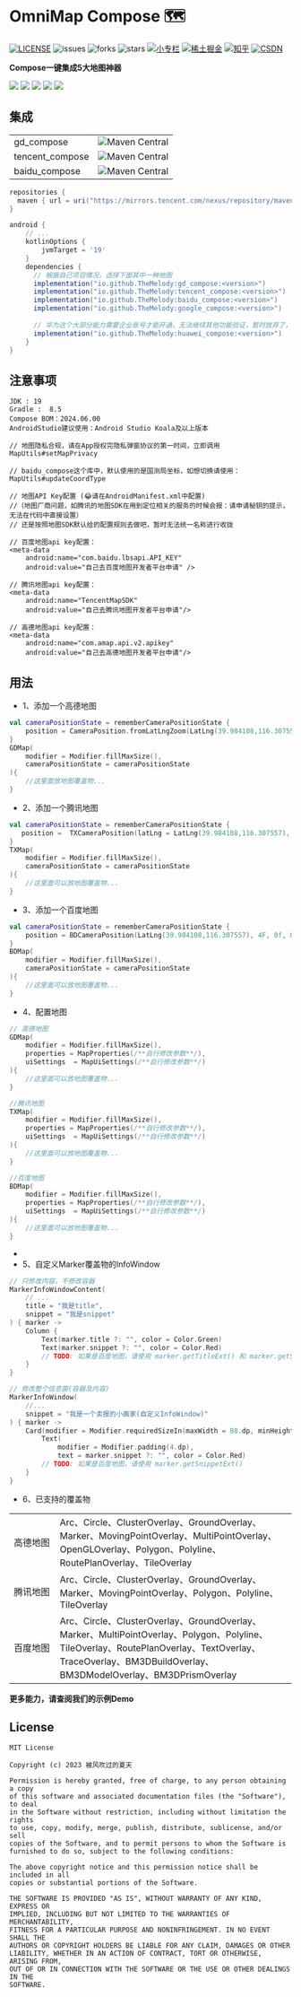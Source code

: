 OmniMap Compose 🗺
===============
<a href="https://github.com/TheMelody/OmniMap-Compose/blob/main/LICENSE"><img alt="LICENSE" src="https://img.shields.io/github/license/TheMelody/OmniMap-Compose"/></a>  <img alt="issues" src="https://img.shields.io/github/issues/TheMelody/OmniMap-Compose?color=important"/>  <img alt="forks" src="https://img.shields.io/github/forks/TheMelody/OmniMap-Compose?color=blueviolet"/>  <img alt="stars" src="https://img.shields.io/github/stars/TheMelody/OmniMap-Compose?color=success"/>  <a href="https://xiaozhuanlan.com/u/halifax" target="blank"><img alt="小专栏" src="https://img.shields.io/badge/%E5%B0%8F%E4%B8%93%E6%A0%8F-ff7055" ></a>  <a href="https://juejin.cn/user/8451824316670/posts" target="blank"><img alt="稀土掘金" src="https://img.shields.io/badge/%E7%A8%80%E5%9C%9F%E6%8E%98%E9%87%91-%231e80FF" ></a>  <a href="https://www.zhihu.com/people/fq_halifax" target="blank"><img src="https://img.shields.io/badge/%E7%9F%A5%E4%B9%8E-1772F6" alt="知乎"></a>  <a href="https://blog.csdn.net/logicsboy" target="blank"><img src="https://img.shields.io/badge/CSDN-FC5531" alt="CSDN"></a>

**Compose一键集成5大地图神器**

<a href="https://lbsyun.baidu.com/index.php?title=androidsdk"><img src="https://img.shields.io/badge/-%E7%99%BE%E5%BA%A6%E5%9C%B0%E5%9B%BE-4e6ef2"></a>    <a href="https://lbs.amap.com/api/android-sdk/summary/"><img src="https://img.shields.io/badge/-%E9%AB%98%E5%BE%B7%E5%9C%B0%E5%9B%BE-success"></a>    <a href="https://lbs.qq.com/mobile/androidMapSDK/developerGuide/androidSummary"><img src="https://img.shields.io/badge/-%E8%85%BE%E8%AE%AF%E5%9C%B0%E5%9B%BE-E91E1E"></a>    <a href="https://developer.huawei.com/consumer/cn/doc/development/HMSCore-Guides/android-sdk-brief-introduction-0000001061991343"><img src="https://img.shields.io/badge/-%E8%8A%B1%E7%93%A3%E5%9C%B0%E5%9B%BE-orange"></a>    <a href="https://developers.google.com/maps/documentation/android-sdk/start?hl=zh-cn"><img src="https://img.shields.io/badge/-Google%E5%9C%B0%E5%9B%BE-blue"></a>

集成
-------
<table>
 <tr>
  <td>gd_compose</td><td><img alt="Maven Central" src="https://img.shields.io/maven-central/v/io.github.TheMelody/gd_compose?versionPrefix=1.0.6"></td>
 </tr>
 <tr>
  <td>tencent_compose</td><td><img alt="Maven Central" src="https://img.shields.io/maven-central/v/io.github.TheMelody/tencent_compose?versionPrefix=1.0.6"></td>
 </tr>
 <tr>
  <td>baidu_compose</td><td><img alt="Maven Central" src="https://img.shields.io/maven-central/v/io.github.TheMelody/baidu_compose?versionPrefix=1.0.6"></td>
 </tr>
</table>

```groovy
repositories {
  maven { url = uri("https://mirrors.tencent.com/nexus/repository/maven-public/") }
}

android {
    // ...
    kotlinOptions {
        jvmTarget = '19'
    }
    dependencies {
      // 根据自己项目情况，选择下面其中一种地图
      implementation("io.github.TheMelody:gd_compose:<version>")       // 高德地图
      implementation("io.github.TheMelody:tencent_compose:<version>")  // 腾讯地图
      implementation("io.github.TheMelody:baidu_compose:<version>")    // 百度地图
      implementation("io.github.TheMelody:google_compose:<version>")   // Google地图 → 未开始
        
      // 华为这个大部分能力需要企业账号才能开通，无法继续其他功能验证，暂时放弃了，劝退
      implementation("io.github.TheMelody:huawei_compose:<version>")   // 花瓣地图(Android 7.0+) → 中途放弃
    }
}
```

注意事项
-------

```
JDK : 19
Gradle :  8.5
Compose BOM：2024.06.00
AndroidStudio建议使用：Android Studio Koala及以上版本

// 地图隐私合规，请在App授权完隐私弹窗协议的第一时间，立即调用
MapUtils#setMapPrivacy

// baidu_compose这个库中，默认使用的是国测局坐标，如想切换请使用：
MapUtils#updateCoordType

// 地图API Key配置 (😂请在AndroidManifest.xml中配置)
//（地图厂商问题，如腾讯的地图SDK在用到定位相关的服务的时候会报：请申请秘钥的提示，无法在代码中直接设置）
// 还是按照地图SDK默认给的配置规则去做吧，暂时无法统一名称进行收拢

// 百度地图api key配置：
<meta-data
    android:name="com.baidu.lbsapi.API_KEY"
    android:value="自己去百度地图开发者平台申请" />

// 腾讯地图api key配置：
<meta-data
    android:name="TencentMapSDK"
    android:value="自己去腾讯地图开发者平台申请"/>

// 高德地图api key配置：
<meta-data
    android:name="com.amap.api.v2.apikey"
    android:value="自己去高德地图开发者平台申请"/>

```

用法
-------

- 1、添加一个高德地图

```kt
val cameraPositionState = rememberCameraPositionState {
    position = CameraPosition.fromLatLngZoom(LatLng(39.984108,116.307557), 10F)
}
GDMap(
    modifier = Modifier.fillMaxSize(),
    cameraPositionState = cameraPositionState
){
    //这里面放地图覆盖物...
}
```

- 2、添加一个腾讯地图

```kt
val cameraPositionState = rememberCameraPositionState {
   position =  TXCameraPosition(latLng = LatLng(39.984108,116.307557), zoom = 10F, tilt = 0F, bearing = 0F)
}
TXMap(
    modifier = Modifier.fillMaxSize(),
    cameraPositionState = cameraPositionState
){
    //这里面可以放地图覆盖物...
}
```

- 3、添加一个百度地图

```kt
val cameraPositionState = rememberCameraPositionState {
    position = BDCameraPosition(LatLng(39.984108,116.307557), 4F, 0f, 0f)
}
BDMap(
    modifier = Modifier.fillMaxSize(),
    cameraPositionState = cameraPositionState
){
    //这里面可以放地图覆盖物...
}
```

- 4、配置地图

```kt
// 高德地图
GDMap(
    modifier = Modifier.fillMaxSize(),
    properties = MapProperties(/**自行修改参数**/),
    uiSettings  = MapUiSettings(/**自行修改参数**/)
){
    //这里面可以放地图覆盖物...
}

//腾讯地图
TXMap(
    modifier = Modifier.fillMaxSize(),
    properties = MapProperties(/**自行修改参数**/),
    uiSettings  = MapUiSettings(/**自行修改参数**/)
){
    //这里面可以放地图覆盖物...
}

//百度地图
BDMap(
    modifier = Modifier.fillMaxSize(),
    properties = MapProperties(/**自行修改参数**/),
    uiSettings  = MapUiSettings(/**自行修改参数**/)
){
    //这里面可以放地图覆盖物...
}
```
- 
- 5、自定义Marker覆盖物的InfoWindow

```kt
// 只修改内容，不修改容器
MarkerInfoWindowContent(
    // ...
    title = "我是title",
    snippet = "我是snippet"
) { marker ->
    Column {
        Text(marker.title ?: "", color = Color.Green)
        Text(marker.snippet ?: "", color = Color.Red)
        // TODO: 如果是百度地图，请使用 marker.getTitleExt() 和 marker.getSnippetExt()
    }
}

// 修改整个信息窗(容器及内容)
MarkerInfoWindow(
    //...
    snippet = "我是一个卖报的小画家(自定义InfoWindow)"
) { marker ->
    Card(modifier = Modifier.requiredSizeIn(maxWidth = 88.dp, minHeight = 66.dp)) {
        Text(
            modifier = Modifier.padding(4.dp),
            text = marker.snippet ?: "", color = Color.Red)
        // TODO: 如果是百度地图，请使用 marker.getSnippetExt()
    }
}
```

- 6、已支持的覆盖物

<table>
 <tr>
  <td width="66px">高德地图</td> <td>Arc、Circle、ClusterOverlay、GroundOverlay、Marker、MovingPointOverlay、MultiPointOverlay、OpenGLOverlay、Polygon、Polyline、RoutePlanOverlay、TileOverlay</td>
 </tr>
 <tr>
  <td width="66px">腾讯地图</td> <td>Arc、Circle、ClusterOverlay、GroundOverlay、Marker、MovingPointOverlay、Polygon、Polyline、TileOverlay</td>
 </tr>
 <tr>
  <td width="66px">百度地图</td> <td>Arc、Circle、ClusterOverlay、GroundOverlay、Marker、MultiPointOverlay、Polygon、Polyline、TileOverlay、RoutePlanOverlay、TextOverlay、TraceOverlay、BM3DBuildOverlay、BM3DModelOverlay、BM3DPrismOverlay</td>
 </tr>
</table>

**更多能力，请查阅我们的示例Demo**

License
-------
```
MIT License

Copyright (c) 2023 被风吹过的夏天

Permission is hereby granted, free of charge, to any person obtaining a copy
of this software and associated documentation files (the "Software"), to deal
in the Software without restriction, including without limitation the rights
to use, copy, modify, merge, publish, distribute, sublicense, and/or sell
copies of the Software, and to permit persons to whom the Software is
furnished to do so, subject to the following conditions:

The above copyright notice and this permission notice shall be included in all
copies or substantial portions of the Software.

THE SOFTWARE IS PROVIDED "AS IS", WITHOUT WARRANTY OF ANY KIND, EXPRESS OR
IMPLIED, INCLUDING BUT NOT LIMITED TO THE WARRANTIES OF MERCHANTABILITY,
FITNESS FOR A PARTICULAR PURPOSE AND NONINFRINGEMENT. IN NO EVENT SHALL THE
AUTHORS OR COPYRIGHT HOLDERS BE LIABLE FOR ANY CLAIM, DAMAGES OR OTHER
LIABILITY, WHETHER IN AN ACTION OF CONTRACT, TORT OR OTHERWISE, ARISING FROM,
OUT OF OR IN CONNECTION WITH THE SOFTWARE OR THE USE OR OTHER DEALINGS IN THE
SOFTWARE.
```

